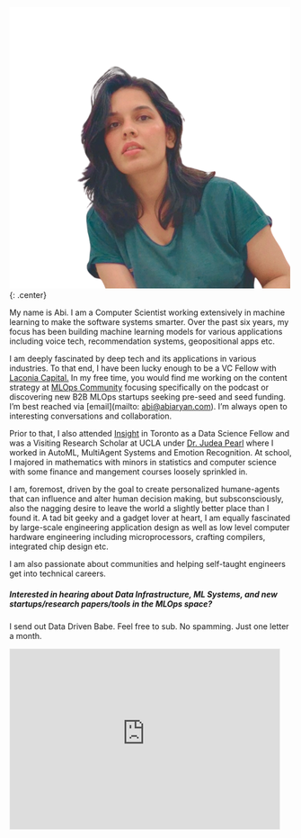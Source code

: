 ![abi](\full-abi.png){: .center}

My name is Abi. I am a Computer Scientist working extensively in machine learning to make the software systems smarter. Over the past six years, my focus has been building machine learning models for various applications including voice tech, recommendation systems, geopositional apps etc.

I am deeply fascinated by deep tech and its applications in various industries. To that end, I have been lucky enough to be a VC Fellow with [Laconia Capital.](https://www.laconiacapitalgroup.com/) In my free time, you would find me working on the content strategy at [MLOps Community](https://mlops.community/) focusing specifically on the podcast or discovering new B2B MLOps startups seeking pre-seed and seed funding. I’m best reached via [email](mailto: abi@abiaryan.com). I’m always open to interesting conversations and collaboration. 

Prior to that, I also attended [Insight](https://insightfellows.com/data-science) in Toronto as a Data Science Fellow and was a Visiting Research Scholar at UCLA under [Dr. Judea Pearl](http://bayes.cs.ucla.edu/jp_home.html) where I worked in AutoML, MultiAgent Systems and Emotion Recognition. At school, I majored in mathematics with minors in statistics and computer science with some finance and mangement courses loosely sprinkled in.

I am, foremost, driven by the goal to create personalized humane-agents that can influence and alter human decision making, but subsconsciously, also the nagging desire to leave the world a slightly better place than I found it. A tad bit geeky and a gadget lover at heart, I am equally fascinated by large-scale engineering application design as well as low level computer hardware engineering including microprocessors, crafting compilers, integrated chip design etc.

I am also passionate about communities and helping self-taught engineers get into technical careers.

##### Interested in hearing about Data Infrastructure, ML Systems, and new startups/research papers/tools in the MLOps space?

I send out Data Driven Babe. Feel free to sub. No spamming. Just one letter a month.

<!-- [Subscribe to my newsletter](datadrivenbabe.substack.com){ .md-button .md-button--primary } -->

<iframe src="https://datadrivenbabe.substack.com/embed" width="480" height="320" style="border:1px solid #EEE; background:white;" frameborder="0" scrolling="no"></iframe>

<!-- <div id="revue-embed">
  <form action="https://www.getrevue.co/profile/goabiaryan/add_subscriber" method="post" id="revue-form" name="revue-form"  target="_blank">
  <div class="revue-form-group">
    <label for="member_email">Email Address</label>
    <input class="revue-form-field" placeholder="Your email address..." type="email" name="member[email]" id="member_email">
  </div>
  <div class="revue-form-group">
    <label for="member_first_name">Name<span class="optional"></span></label>
    <input class="revue-form-field" placeholder="First name... " type="text" name="member[first_name]" id="member_first_name">
  </div>
  <div class="revue-form-group">
    <label for="member_last_name">Organization<span class="optional"></span></label>
    <input class="revue-form-field" placeholder="Last name... " type="text" name="member[last_name]" id="member_last_name">
  </div>
  <div class="revue-form-actions">
    <input type="submit" value="                Keep me in the loop             " name="member[subscribe]" id="member_submit">
  </div>
  </form>
</div> -->
